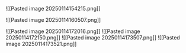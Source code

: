 ![[Pasted image 20250114154215.png]]



![[Pasted image 20250114160507.png]]

![[Pasted image 20250114172016.png]]
![[Pasted image 20250114172150.png]]
![[Pasted image 20250114173507.png]]
![[Pasted image 20250114173521.png]]
